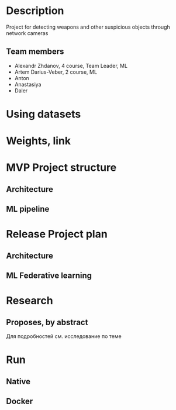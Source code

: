 # Description
Project for detecting weapons and other suspicious objects through network cameras

## Team members
- Alexandr Zhdanov, 4 course, Team Leader, ML
- Artem Darius-Veber, 2 course, ML
- Anton
- Anastasiya
- Daler

# Using datasets


# Weights, link

# MVP Project structure
## Architecture

## ML pipeline

# Release Project plan
## Architecture

## ML Federative learning

# Research
## Proposes, by abstract
<!-- short form  -->
<!-- link docs/ -->

Для подробностей см. исследование по теме

# Run
## Native

## Docker
